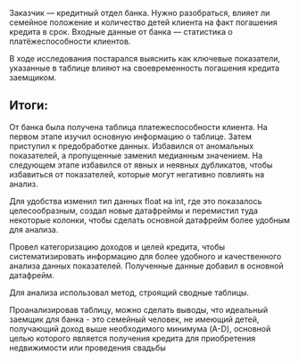 Заказчик — кредитный отдел банка. Нужно разобраться, влияет ли семейное положение и количество детей клиента на факт погашения кредита в срок. Входные данные от банка — статистика о платёжеспособности клиентов.

В ходе исследования постарался выяснить как ключевые показатели, указанные в таблице влияют на своевременность погашения кредита заемщиком.



## Итоги:

От банка была получена таблица платежеспособности клиента. На первом этапе изучил основную информацию о таблице. Затем приступил к предобработке данных. Избавился от аномальных показателей, а пропущенные заменил медианным значением. На следующем этапе избавился от явных и неявных дубликатов, чтобы избавиться от показателей, которые могут негативно повлиять на анализ.

Для удобства изменил тип данных float на int, где это показалось целесообразным, создал новые датафреймы и перемистил туда некоторые колонки, чтобы сделать основной датафрейм более удобным для анализа.

Провел категоризацию доходов и целей кредита, чтобы систематизировать информацию для более удобного и качественного анализа данных показателей. Полученные данные добавил в основной датафрейм.

Для анализа использовал метод, строящий сводные таблицы. 

Проанализировав таблицу, можно сделать выводы, что идеальный заемщик для банка - это семейный человек, не имеющий детей, получающий доход выше необходимого минимума (A-D), основной целью которого является получения кредита для приобретения недвижимости или проведения свадьбы

